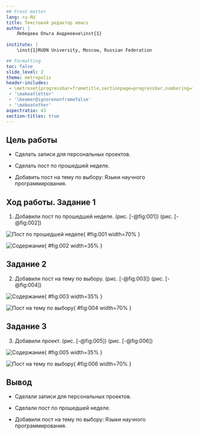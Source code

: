 ```yaml
---
## Front matter
lang: ru-RU
title: Текстовой редактор emacs
author: |
	Лебедева Ольга Андреевна\inst{1}
	
institute: |
	\inst{1}RUDN University, Moscow, Russian Federation

## Formatting
toc: false
slide_level: 2
theme: metropolis
header-includes: 
 - \metroset{progressbar=frametitle,sectionpage=progressbar,numbering=fraction}
 - '\makeatletter'
 - '\beamer@ignorenonframefalse'
 - '\makeatother'
aspectratio: 43
section-titles: true
---
```


## Цель работы

- Сделать записи для персональных проектов.

- Сделать пост по прошедшей неделе.

- Добавить пост на тему по выбору: Языки научного программирования.

## Ход работы. Задание 1

1. Добавили пост по прошедшей неделе. (рис. [-@fig:001]) (рис. [-@fig:002]) 

![Пост по прошедшей неделе](1.png){ #fig:001 width=70% }

![Содержание](2.png){ #fig:002 width=35% }

## Задание 2

2. Добавили пост на тему по выбору. (рис. [-@fig:003]) (рис. [-@fig:004]) 

![Содержание ](3.png){ #fig:003 width=35% }

![Пост на тему по выбору](4.png){ #fig:004 width=70% }

## Задание 3

3. Добавили проект. (рис. [-@fig:005]) (рис. [-@fig:006]) 

![Содержание ](5.png){ #fig:005 width=35% }

![Пост на тему по выбору](6.png){ #fig:006 width=70% }

## Вывод

- Сделали записи для персональных проектов.

- Сделали пост по прошедшей неделе.

- Добавили пост на тему по выбору: Языки научного программирования.
